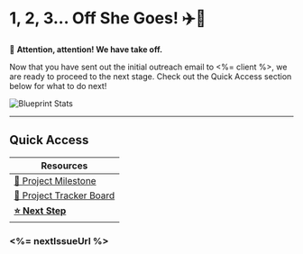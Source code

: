 # 1, 2, 3... Off She Goes! ✈️🚀

📢 **Attention, attention! We have take off.**

Now that you have sent out the initial outreach email to <%= client %>, we are ready to proceed to the next stage. Check out the Quick Access section below for what to do next!

![Blueprint Stats](https://github-readme-stats.vercel.app/api?username=CarletonBlueprint&show_icons=true&title_color=fff&icon_color=79ff97&text_color=9f9f9f&bg_color=151515)


---

## Quick Access

| Resources                                     |
|----------------------------------------------|
| [📍 Project Milestone](<%= milestoneUrl %>)   |
| [💼 Project Tracker Board](<%= projectUrl %>) |
| [**⭐ Next Step**](<%= nextIssueUrl %>)           |

### <%= nextIssueUrl %>
